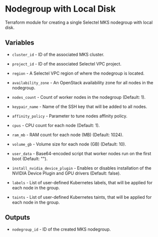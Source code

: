 # Nodegroup with Local Disk

Terraform module for creating a single Selectel MKS nodegroup with local disk.

## Variables

  * `cluster_id` - ID of the associated MKS cluster.

  * `project_id` - ID of the associated Selectel VPC project.

  * `region` - A Selectel VPC region of where the nodegroup is located.

  * `availability_zone` - An OpenStack availability zone for all nodes in the nodegroup.

  * `nodes_count` - Count of worker nodes in the nodegroup (Default: 1).

  * `keypair_name` - Name of the SSH key that will be added to all nodes.

  * `affinity_policy` - Parameter to tune nodes affinity policy.

  * `cpus` - CPU count for each node (Default: 1).

  * `ram_mb` - RAM count for each node (MB) (Default: 1024). 

  * `volume_gb` - Volume size for each node (GB) (Default: 10).

  * `user_data` - Base64-encoded script that worker nodes run on the first boot (Default: "").

  * `install_nvidia_device_plugin` - Enables or disables installation of the NVIDIA Device Plugin and GPU drivers (Default: false).

  * `labels` - List of user-defined Kubernetes labels, that will be applied for each node in the group.

  * `taints` - List of user-defined Kubernetes taints, that will be applied for each node in the group.

## Outputs

  * `nodegroup_id` - ID of the created MKS nodegroup.
